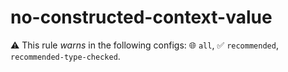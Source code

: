 # no-constructed-context-value

⚠️ This rule _warns_ in the following configs: 🌐 `all`, ✅ `recommended`, `recommended-type-checked`.

<!-- end auto-generated rule header -->
